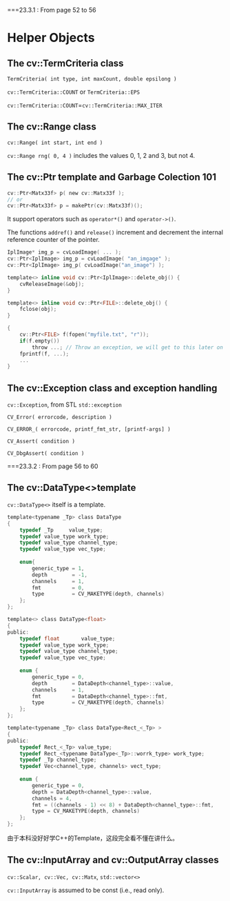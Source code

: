 ===23.3.1 : From page 52 to 56

# Helper Objects

## The cv::TermCriteria class

`TermCriteria( int type, int maxCount, double epsilong )`

`cv::TermCriteria::COUNT` or `TermCriteria::EPS`

`cv::TermCriteria::COUNT`=`cv::TermCriteria::MAX_ITER`

## The cv::Range class

`cv::Range( int start, int end )`

`cv::Range rng( 0, 4 )` includes the values 0, 1, 2 and 3, but not 4. 

## The cv::Ptr template and Garbage Colection 101

```c
cv::Ptr<Matx33f> p( new cv::Matx33f );
// or 
cv::Ptr<Matx33f> p = makePtr(cv::Matx33f)();
```

It support operators such as `operator*()` and `operator->()`.

The functions `addref()` and `release()` increment and decrement the internal reference counter of the pointer. 

```c
IplImage* img_p = cvLoadImage( ... );
cv::Ptr<IplImage> img_p = cvLoadImage( "an_imgage" );
cv::Ptr<IplImage> img_p( cvLoadImage("an_image") );
```

```c
template<> inline void cv::Ptr<IplImage>::delete_obj() {
    cvReleaseImage(&obj);
}
```

```c
template<> inline void cv::Ptr<FILE>::delete_obj() {
    fclose(obj);
}
```

```c
{
    cv::Ptr<FILE> f(fopen("myfile.txt", "r"));
    if(f.empty())
        throw ...; // Throw an exception, we will get to this later on ...
    fprintf(f, ...);
    ...
}
```

## The cv::Exception class and exception handling

`cv::Exception`, from STL `std::exception`

`CV_Error( errorcode, description )`

`CV_ERROR_( errorcode, printf_fmt_str, [printf-args] )`

`CV_Assert( condition )`

`CV_DbgAssert( condition )`

===23.3.2 : From page 56 to 60

## The cv::DataType<>template

`cv::DataType<>` itself is a template. 

```c
template<typename _Tp> class DataType
{
    typedef _Tp 	value_type;
    typedef value_type work_type;
    typedef value_type channel_type;
    typedef value_type vec_type;
    
    enum{
        generic_type = 1,
        depth 		 = -1,
        channels     = 1,
        fmt 		 = 0,
        type 		 = CV_MAKETYPE(depth, channels)
    };
};
```

```c
template<> class DataType<float>
{
public:
    typedef float 		value_type;
    typedef value_type work_type;
    typedef value_type channel_type;
    typedef value_type vec_type;
    
    enum {
        generic_type = 0,
        depth        = DataDepth<channel_type>::value,
        channels     = 1,
        fmt        	 = DataDepth<channel_type>::fmt,
        type         = CV_MAKETYPE(depth, channels)
    };
};
```

```c
template<typename _Tp> class DataType<Rect_<_Tp> >
{
public:
    typedef Rect_<_Tp> value_type;
    typedef Rect_<typename DataType<_Tp>::worrk_type> work_type;
    typedef _Tp channel_type;
    typedef Vec<channel_type, channels> vect_type;
    
    enum {
        generic_type = 0,
        depth = DataDepth<channel_type>::value,
        channels = 4,
        fmt = ((channels - 1) << 8) + DataDepth<channel_type>::fmt,
        type = CV_MAKETYPE(depth, channels)
    };
};
```

由于本科没好好学C++的Template，这段完全看不懂在讲什么。

## The cv::InputArray and cv::OutputArray classes

`cv::Scalar, cv::Vec, cv::Matx`, `std::vector<>`

`cv::InputArray` is assumed to be const (i.e., read only).